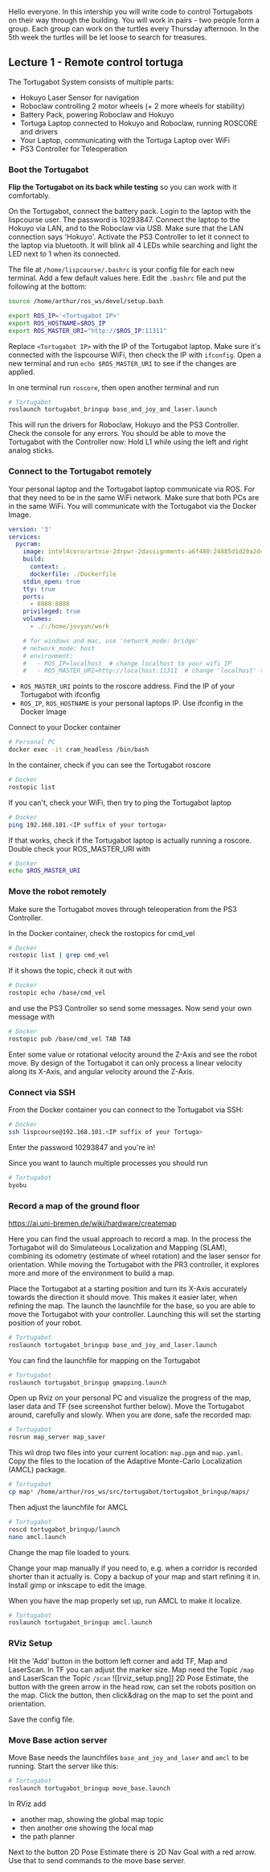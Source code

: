 Hello everyone. In this intership you will write code to control Tortugabots on their way through the building. You will work in pairs - two people form a group. Each group can work on the turtles every Thursday afternoon. In the 5th week the turtles will be let loose to search for treasures.

## Lecture 1 - Remote control tortuga
The Tortugabot System consists of multiple parts:
* Hokuyo Laser Sensor for navigation
* Roboclaw controlling 2 motor wheels (+ 2 more wheels for stability)
* Battery Pack, powering Roboclaw and Hokuyo
* Tortuga Laptop connected to Hokuyo and Roboclaw, running ROSCORE and drivers
* Your Laptop, communicating with the Tortuga Laptop over WiFi
* PS3 Controller for Teleoperation

### Boot the Tortugabot
**Flip the Tortugabot on its back while testing** so you can work with it comfortably.

On the Tortugabot, connect the battery pack. Login to the laptop with the lispcourse user. The password is 10293847. Connect the laptop to the Hokuyo via LAN, and to the Roboclaw via USB. Make sure that the LAN connection says 'Hokuyo'. Activate the PS3 Controller to let it connect to the laptop via bluetooth. It will blink all 4 LEDs while searching and light the LED next to 1 when its connected. 

The file at `/home/lispcourse/.bashrc` is your config file for each new terminal. Add a few default values here.  Edit the `.bashrc` file and put the following at the bottom:
```bash
source /home/arthur/ros_ws/devel/setup.bash

export ROS_IP='<Tortugabot IP>'
export ROS_HOSTNAME=$ROS_IP
export ROS_MASTER_URI="http://$ROS_IP:11311"
```
Replace `<Tortugabot IP>` with the IP of the Tortugabot laptop. Make sure it's connected with the lispcourse WiFi, then check the IP with `ifconfig`. Open a new terminal and run `echo $ROS_MASTER_URI` to see if the changes are applied.

In one terminal run `roscore`, then open another terminal and run
```bash
# Tortugabot
roslaunch tortugabot_bringup base_and_joy_and_laser.launch
``` 
This will run the drivers for Roboclaw, Hokuyo and the PS3 Controller. Check the console for any errors. You should be able to move the Tortugabot with the Controller now: Hold L1 while using the left and right analog sticks.

### Connect to the Tortugabot remotely
Your personal laptop and the Tortugabot laptop communicate via ROS. For that they need to be in the same WiFi network. Make sure that both PCs are in the same WiFi. You will communicate with the Tortugabot via the Docker Image.
```yaml
version: '3'
services:
  pycram:
    image: intel4coro/artnie-2drpwr-2dassignments-a6f480:24885d1d20a2dc7df20203b27e4770ee22c29095
    build:
      context: .
      dockerfile: ./Dockerfile
    stdin_open: true
    tty: true
    ports: 
      - 8888:8888
    privileged: true
    volumes:
      - ./:/home/jovyan/work

    # for windows and mac, use 'network_mode: bridge'
    # network_mode: host
    # environment:
    #   - ROS_IP=localhost  # change localhost to your wifi IP
    #   - ROS_MASTER_URI=http://localhost:11311  # change 'localhost' to TURTLE IP
```
* `ROS_MASTER_URI` points to the roscore address. Find the IP of your Tortugabot with ifconfig
* `ROS_IP`, `ROS_HOSTNAME` is your personal laptops IP. Use ifconfig in the Docker Image

Connect to your Docker container
```bash
# Personal PC
docker exec -it cram_headless /bin/bash
```  
In the container, check if you can see the Tortugabot roscore
```bash
# Docker
rostopic list
```
If you can't, check your WiFi, then try to ping the Tortugabot laptop
```bash
# Docker
ping 192.168.101.<IP suffix of your tortuga>
```
If that works, check if the Tortugabot laptop is actually running a roscore. Double check your ROS_MASTER_URI with 
```bash
# Docker
echo $ROS_MASTER_URI
```

### Move the robot remotely
Make sure the Tortugabot moves through teleoperation from the PS3 Controller.

In the Docker container, check the rostopics for cmd_vel
```bash
# Docker
rostopic list | grep cmd_vel
```
If it shows the topic, check it out with
```bash
# Docker
rostopic echo /base/cmd_vel
```
and use the PS3 Controller so send some messages. Now send your own message with
```bash
# Docker
rostopic pub /base/cmd_vel TAB TAB 
```
Enter some value or rotational velocity around the Z-Axis and see the robot move. By design of the Tortugabot it can only process a linear velocity along its X-Axis, and angular velocity around the Z-Axis.

### Connect via SSH

From the Docker container you can connect to the Tortugabot via SSH:
```bash
# Docker
ssh lispcourse@192.168.101.<IP suffix of your Tortuga>
```
Enter the password 10293847 and you're in!

Since you want to launch multiple processes you should run
```bash
# Tortugabot
byobu
```

### Record a map of the ground floor
https://ai.uni-bremen.de/wiki/hardware/createmap 

Here you can find the usual approach to record a map. In the process the Tortugabot will do Simulateous Localization and Mapping (SLAM), combining its odometry (estimate of wheel rotation) and the laser sensor for orientation. While moving the Tortugabot with the PR3 controller, it explores more and more of the environment to build a map.

Place the Tortugabot at a starting position and turn its X-Axis accurately towards the direction it should move. This makes it easier later, when refining the map. The launch the launchfile for the base, so you are able to move the Tortugabot with your controller. Launching this will set the starting position of your robot.
```bash
# Tortugabot
roslaunch tortugabot_bringup base_and_joy_and_laser.launch
```
You can find the launchfile for mapping on the Tortugabot
```bash
# Tortugabot
roslaunch tortugabot_bringup gmapping.launch
```
Open up Rviz on your personal PC and visualize the progress of the map, laser data and TF (see screenshot further below). Move the Tortugabot around, carefully and slowly. When you are done, safe the recorded map:
```bash
# Tortugabot
rosrun map_server map_saver
```
This wil drop two files into your current location: `map.pgm` and `map.yaml`. Copy the files to the location of the Adaptive Monte-Carlo Localization (AMCL) package.
```bash
# Tortugabot
cp map* /home/arthur/ros_ws/src/tortugabot/tortugabot_bringup/maps/
```
Then adjust the launchfile for AMCL
```bash
# Tortugabot
roscd tortugabot_bringup/launch
nano amcl.launch
```
Change the map file loaded to yours.

Change your map manually if you need to, e.g. when a corridor is recorded shorter than it actually is. Copy a backup of your map and start refining it in. Install gimp or inkscape to edit the image.

When you have the map properly set up, run AMCL to make it localize.
```bash
# Tortugabot
roslaunch tortugabot_bringup amcl.launch
```

### RViz Setup
Hit the 'Add' button in the bottom left corner and add  TF, Map and LaserScan. In TF you can adjust the marker size. Map need the Topic `/map` and LaserScan the Topic `/scan`
![[rviz_setup.png]]
2D Pose Estimate, the button with the green arrow in the head row, can set the robots position on the map. Click the button, then click&drag on the map to set the point and orientation.

Save the config file.

### Move Base action server
Move Base needs the launchfiles  `base_and_joy_and_laser` and `amcl` to be running. Start the server like this:
```bash
# Tortugabot
roslaunch tortugabot_bringup move_base.launch
```
In RViz add
* another map, showing the global map topic
* then another one showing the local map
* the path planner

Next to the button 2D Pose Estimate there is 2D Nav Goal with a red arrow. Use that to send commands to the move base server.
